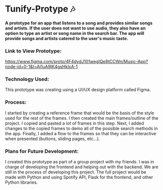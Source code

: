 # Tunify-Protype :notes:
#### A prototype for an app that listens to a song and provides similar songs and artists. If the user does not want to use audio, they also have an option to type an artist or song name in the search bar. The app will provide songs and artists catered to the user's music taste. 
### Link to View Prototype:
https://www.figma.com/proto/4F4dydJ101wegIQe8tCCWn/Music-App?node-id=0-1&t=Ai1uA9IK4gsHklxA-1 

### Technology Used:
This prototype was creating using a UI/UX design platform called Figma.

### Process:
I started by creating a reference frame that would be the basis of the style used for the rest of the frames. I then created the main frames/outline of the project. I copied and pasted a lot of frames in this step. Next, I added changes to the copied frames to demo all of the possible search methods in the app. Finally, I added a flow to the frames so that they can be interactive when presented (buttons, sliding pages, etc...).

### Plans for Future Development:
I created this prototype as part of a group project with my friends. I was in charge of developing the frontend and helping out with the backend. We are still in the process of developing this project. The full project would be made with Python and using Spotify API, Flask for the frontend, and other Python libraries. 

